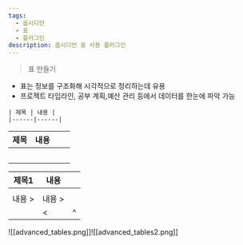 ```yaml
---
tags:
  - 옵시디언
  - 표
  - 플러그인
description: 옵시디언 표 사용 플러그인
---
```



> 표 만들기

- 표는 정보를 구조화해 시각적으로 정리하는데 유용
- 프로젝트 타입라인, 공부 계획,예산 관리 등에서 데이터를 한눈에 파악 가능
```ad-info
| 제목 | 내용 |
|------|------|
```

| 제목  | 내용  |     |     |
| --- | --- | --- | --- |
|     |     |     |     |
|     |     |     |     |
|     |     |     |     |
|     |     |     |     |
|     |     |     |     |

| 제목1  | 내용   |     |
| ---- | ---- | --- |
|      |      |     |
| 내용 > | 내용 > |     |
|      | <    | ^   |


![[advanced_tables.png]]![[advanced_tables2.png]]